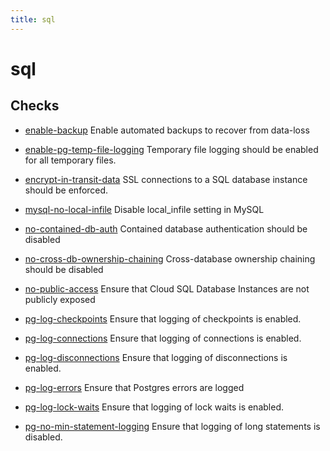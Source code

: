 ```yaml
---
title: sql
---
```


# sql

## Checks


- [enable-backup](enable-backup) Enable automated backups to recover from data-loss

- [enable-pg-temp-file-logging](enable-pg-temp-file-logging) Temporary file logging should be enabled for all temporary files.

- [encrypt-in-transit-data](encrypt-in-transit-data) SSL connections to a SQL database instance should be enforced.

- [mysql-no-local-infile](mysql-no-local-infile) Disable local_infile setting in MySQL

- [no-contained-db-auth](no-contained-db-auth) Contained database authentication should be disabled

- [no-cross-db-ownership-chaining](no-cross-db-ownership-chaining) Cross-database ownership chaining should be disabled

- [no-public-access](no-public-access) Ensure that Cloud SQL Database Instances are not publicly exposed

- [pg-log-checkpoints](pg-log-checkpoints) Ensure that logging of checkpoints is enabled.

- [pg-log-connections](pg-log-connections) Ensure that logging of connections is enabled.

- [pg-log-disconnections](pg-log-disconnections) Ensure that logging of disconnections is enabled.

- [pg-log-errors](pg-log-errors) Ensure that Postgres errors are logged

- [pg-log-lock-waits](pg-log-lock-waits) Ensure that logging of lock waits is enabled.

- [pg-no-min-statement-logging](pg-no-min-statement-logging) Ensure that logging of long statements is disabled.



